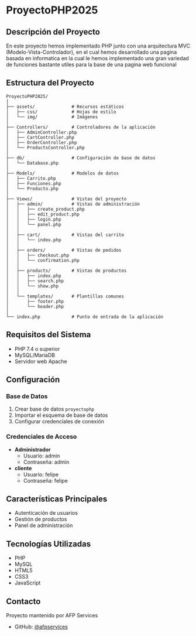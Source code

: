 # ProyectoPHP2025

## Descripción del Proyecto
En este proyecto hemos implementado PHP junto con una arquitectura MVC (Modelo-Vista-Controlador), en el cual hemos desarrollado una pagina basada en informatica en la cual le hemos implementado una gran variedad de funciones bastante utiles para la base de una pagina web funcional 

## Estructura del Proyecto
```
ProyectoPHP2025/
│
├── assets/              # Recursos estáticos
│   ├── css/             # Hojas de estilo
│   └── img/             # Imágenes
│
├── Controllers/         # Controladores de la aplicación
│   ├── AdminController.php
│   ├── CartController.php
│   ├── OrderController.php
│   └── ProductsController.php
│
├── db/                  # Configuración de base de datos
│   └── Database.php
│
├── Models/              # Modelos de datos
│   ├── Carrito.php
│   ├── Funciones.php
│   └── Producto.php
│
├── Views/               # Vistas del proyecto
│   ├── admin/           # Vistas de administración
│   │   ├── create_product.php
│   │   ├── edit_product.php
│   │   ├── login.php
│   │   └── panel.php
│   │
│   ├── cart/            # Vistas del carrito
│   │   └── index.php
│   │
│   ├── orders/          # Vistas de pedidos
│   │   ├── checkout.php
│   │   └── confirmation.php
│   │
│   ├── products/        # Vistas de productos
│   │   ├── index.php
│   │   ├── search.php
│   │   └── show.php
│   │
│   └── templates/       # Plantillas comunes
│       ├── footer.php
│       └── header.php
│
└── index.php            # Punto de entrada de la aplicación
```

## Requisitos del Sistema
- PHP 7.4 o superior
- MySQL/MariaDB
- Servidor web Apache

## Configuración

### Base de Datos
1. Crear base de datos `proyectophp`
2. Importar el esquema de base de datos
3. Configurar credenciales de conexión

### Credenciales de Acceso
- **Administrador**
  - Usuario: admin
  - Contraseña: admin
- **cliente**
  - Usuario: felipe
  - Contraseña: felipe
## Características Principales
- Autenticación de usuarios
- Gestión de productos
- Panel de administración

## Tecnologías Utilizadas
- PHP
- MySQL
- HTML5
- CSS3
- JavaScript



## Contacto
Proyecto mantenido por AFP Services
- GitHub: [@afpservices](https://github.com/afpservices)
